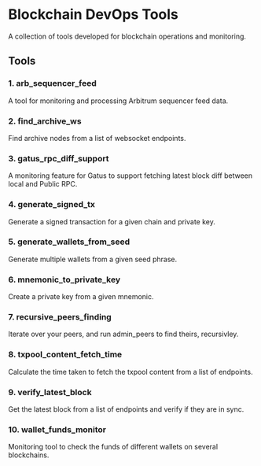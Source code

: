 # Blockchain DevOps Tools

A collection of tools developed for blockchain operations and monitoring.

## Tools

### 1. arb_sequencer_feed
A tool for monitoring and processing Arbitrum sequencer feed data.

### 2. find_archive_ws
Find archive nodes from a list of websocket endpoints.

### 3. gatus_rpc_diff_support
A monitoring feature for Gatus to support fetching latest block diff between local and Public RPC.

### 4. generate_signed_tx
Generate a signed transaction for a given chain and private key.

### 5. generate_wallets_from_seed
Generate multiple wallets from a given seed phrase.

### 6. mnemonic_to_private_key
Create a private key from a given mnemonic.

### 7. recursive_peers_finding
Iterate over your peers, and run admin_peers to find theirs, recursivley.

### 8. txpool_content_fetch_time
Calculate the time taken to fetch the txpool content from a list of endpoints.

### 9. verify_latest_block
Get the latest block from a list of endpoints and verify if they are in sync.

### 10. wallet_funds_monitor
Monitoring tool to check the funds of different wallets on several blockchains.
